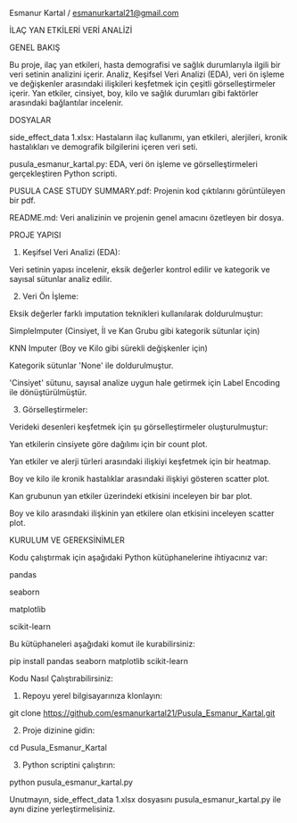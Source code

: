 Esmanur Kartal / esmanurkartal21@gmail.com

İLAÇ YAN ETKİLERİ VERİ ANALİZİ

GENEL BAKIŞ

Bu proje, ilaç yan etkileri, hasta demografisi ve sağlık durumlarıyla ilgili bir veri setinin analizini içerir. Analiz, Keşifsel Veri Analizi (EDA), veri ön işleme ve değişkenler arasındaki ilişkileri keşfetmek için çeşitli görselleştirmeler içerir. Yan etkiler, cinsiyet, boy, kilo ve sağlık durumları gibi faktörler arasındaki bağlantılar incelenir.

DOSYALAR

side_effect_data 1.xlsx: Hastaların ilaç kullanımı, yan etkileri, alerjileri, kronik hastalıkları ve demografik bilgilerini içeren veri seti.

pusula_esmanur_kartal.py: EDA, veri ön işleme ve görselleştirmeleri gerçekleştiren Python scripti.

PUSULA CASE STUDY SUMMARY.pdf: Projenin kod çıktılarını görüntüleyen bir pdf.

README.md: Veri analizinin ve projenin genel amacını özetleyen bir dosya.

PROJE YAPISI

1. Keşifsel Veri Analizi (EDA):

Veri setinin yapısı incelenir, eksik değerler kontrol edilir ve kategorik ve sayısal sütunlar analiz edilir.

2. Veri Ön İşleme:

Eksik değerler farklı imputation teknikleri kullanılarak doldurulmuştur:

SimpleImputer (Cinsiyet, İl ve Kan Grubu gibi kategorik sütunlar için)

KNN Imputer (Boy ve Kilo gibi sürekli değişkenler için)

Kategorik sütunlar 'None' ile doldurulmuştur.

'Cinsiyet' sütunu, sayısal analize uygun hale getirmek için Label Encoding ile dönüştürülmüştür.

3. Görselleştirmeler:
   
Verideki desenleri keşfetmek için şu görselleştirmeler oluşturulmuştur:

Yan etkilerin cinsiyete göre dağılımı için bir count plot.

Yan etkiler ve alerji türleri arasındaki ilişkiyi keşfetmek için bir heatmap.

Boy ve kilo ile kronik hastalıklar arasındaki ilişkiyi gösteren scatter plot.

Kan grubunun yan etkiler üzerindeki etkisini inceleyen bir bar plot.

Boy ve kilo arasındaki ilişkinin yan etkilere olan etkisini inceleyen scatter plot.

KURULUM VE GEREKSİNİMLER

Kodu çalıştırmak için aşağıdaki Python kütüphanelerine ihtiyacınız var:

pandas

seaborn

matplotlib

scikit-learn

Bu kütüphaneleri aşağıdaki komut ile kurabilirsiniz:

pip install pandas seaborn matplotlib scikit-learn

Kodu Nasıl Çalıştırabilirsiniz:

1. Repoyu yerel bilgisayarınıza klonlayın:

git clone https://github.com/esmanurkartal21/Pusula_Esmanur_Kartal.git

2. Proje dizinine gidin:
   
cd Pusula_Esmanur_Kartal

3. Python scriptini çalıştırın:
   
python pusula_esmanur_kartal.py

Unutmayın, side_effect_data 1.xlsx dosyasını pusula_esmanur_kartal.py ile aynı dizine yerleştirmelisiniz.
